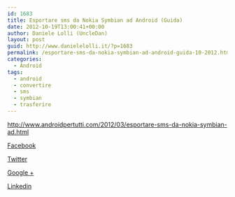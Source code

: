 ```yaml
---
id: 1683
title: Esportare sms da Nokia Symbian ad Android (Guida)
date: 2012-10-19T13:00:41+00:00
author: Daniele Lolli (UncleDan)
layout: post
guid: http://www.danielelolli.it/?p=1683
permalink: /esportare-sms-da-nokia-symbian-ad-android-guida-10-2012.html
categories:
  - Android
tags:
  - android
  - convertire
  - sms
  - symbian
  - trasferire
---
```

<a title="Esportare sms da Nokia Symbian ad Android (Guida)" href="http://www.androidpertutti.com/2012/03/esportare-sms-da-nokia-symbian-ad.html" target="_blank">http://www.androidpertutti.com/2012/03/esportare-sms-da-nokia-symbian-ad.html</a>

<div class="container_share">
  <a href="http://www.facebook.com/sharer.php?u=http://www.danielelolli.it/esportare-sms-da-nokia-symbian-ad-android-guida-10-2012.html&t=Esportare sms da Nokia Symbian ad Android (Guida)" target="_blank" class="button_purab_share facebook"><span><i class="icon-facebook"></i></span>
  
  <p>
    Facebook
  </p></a> 
  
  <a href="http://twitter.com/share?url=http://www.danielelolli.it/esportare-sms-da-nokia-symbian-ad-android-guida-10-2012.html&text=Esportare sms da Nokia Symbian ad Android (Guida)" target="_blank" class="button_purab_share twitter"><span><i class="icon-twitter"></i></span>
  
  <p>
    Twitter
  </p></a> 
  
  <a href="https://plus.google.com/share?url=http://www.danielelolli.it/esportare-sms-da-nokia-symbian-ad-android-guida-10-2012.html" target="_blank" class="button_purab_share google-plus"><span><i class="icon-google-plus"></i></span>
  
  <p>
    Google +
  </p></a> 
  
  <a href="http://www.linkedin.com/shareArticle?mini=true&url=http://www.danielelolli.it/esportare-sms-da-nokia-symbian-ad-android-guida-10-2012.html&title=Esportare sms da Nokia Symbian ad Android (Guida)" target="_blank" class="button_purab_share linkedin"><span><i class="icon-linkedin"></i></span>
  
  <p>
    Linkedin
  </p></a>
</div>